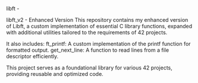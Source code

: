libft - 

libft_v2 - Enhanced Version This repository contains my enhanced version of Libft, a custom implementation of essential C library functions, expanded with additional utilities tailored to the requirements of 42 projects.

It also includes: ft_printf: A custom implementation of the printf function for formatted output. get_next_line: A function to read lines from a file descriptor efficiently.

This project serves as a foundational library for various 42 projects, providing reusable and optimized code.
